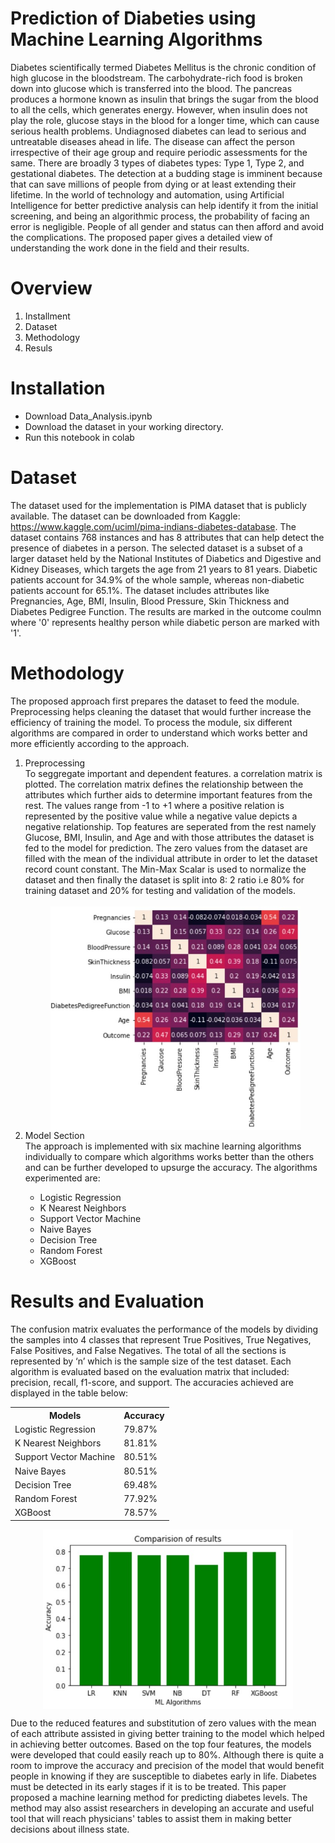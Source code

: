 # Prediction of Diabeties using Machine Learning Algorithms
Diabetes scientifically termed Diabetes Mellitus is the chronic condition of high glucose in the bloodstream. The carbohydrate-rich food is broken down into glucose which is transferred into the blood. The pancreas produces a hormone known as insulin that brings the sugar from the blood to all the cells, which generates energy. However, when insulin does not play the role, glucose stays in the blood for a longer time, which can cause serious health problems. Undiagnosed diabetes can lead to serious and untreatable diseases ahead in life. The disease can affect the person irrespective of their age group and require periodic assessments for the same. There are broadly 3 types of diabetes types: Type 1, Type 2, and gestational diabetes. 
The detection at a budding stage is imminent because that can save millions of people from dying or at least extending their lifetime. In the world of technology and automation, using Artificial Intelligence for better predictive analysis can help identify it from the initial screening, and being an algorithmic process, the probability of facing an error is negligible. People of all gender and status can then afford and avoid the complications. The proposed paper gives a detailed view of understanding the work done in the field and their results.

# Overview

<ol>
  <li>Installment</li>
  <li>Dataset</li>
  <li>Methodology</li>
  <li>Resuls</li>
</ol>

# Installation
<ul>
  <li>Download Data_Analysis.ipynb </li>
  <li>Download the dataset in your working directory. </li>
  <li>Run this notebook in colab</li>
 </ul>
 
 # Dataset
 The dataset used for the implementation is PIMA dataset that is publicly available. The dataset can be downloaded from Kaggle: https://www.kaggle.com/uciml/pima-indians-diabetes-database.
 The dataset contains 768 instances and has 8 attributes that can help detect the presence of diabetes in a person. The selected dataset is a subset of a larger dataset held by the National Institutes of Diabetics and Digestive and Kidney Diseases, which targets the age from 21 years to 81 years. Diabetic patients account for 34.9% of the whole sample, whereas non-diabetic patients account for 65.1%. The dataset includes attributes like Pregnancies, Age, BMI, Insulin, Blood Pressure, Skin Thickness and Diabetes Pedigree Function. The results are marked in the outcome coulmn where '0' represents healthy person while diabetic person are marked with '1'.
 
 # Methodology
 The proposed approach first prepares the dataset to feed the module. Preprocessing helps cleaning the dataset that would further increase the efficiency of training the model. To process the module, six different algorithms are compared in order to understand which works better and more efficiently according to the approach.
 
 <ol>
  <li>Preprocessing</li>
  To seggregate important and dependent features. a correlation matrix is plotted. The correlation matrix defines the relationship between the attributes which further aids to determine important features from the rest. The values range from -1 to +1 where a positive relation is represented by the positive value while a negative value depicts a negative relationship. Top features are seperated from the rest namely Glucose, BMI, Insulin, and Age and with those attributes the dataset is fed to the model for prediction. The zero values from the dataset are filled with the mean of the individual attribute in order to let the dataset record count constant. The Min-Max Scalar is used to normalize the dataset and then finally the dataset is split into 8: 2 ratio i.e 80% for training dataset and 20% for testing and validation of the models. 
</br>
</br>
 <div align ="center">
  <img src="https://github.com/nidhigandhi125/Diabetes-Prediction/blob/main/corr.jpg" alt="Correlation Matrix" width="400" align="center"/>
</div>
  
   <li>Model Section</li>
  The approach is implemented with six machine learning algorithms individually to compare which algorithms works better than the others and can be further developed to upsurge the accuracy. The algorithms experimented are:
  <ul>
    <li>Logistic Regression</li>
    <li>K Nearest Neighbors</li>
    <li>Support Vector Machine</li>
    <li>Naive Bayes</li>
    <li>Decision Tree</li>
    <li>Random Forest</li>
    <li>XGBoost</li>
  </ul>
 </ol>
 
# Results and Evaluation
The confusion matrix evaluates the performance of the models by dividing the samples into 4 classes that represent True Positives, True Negatives, False Positives, and False Negatives. The total of all the sections is represented by ‘n’ which is the sample size of the test dataset. Each algorithm is evaluated based on the evaluation matrix that included: precision, recall, f1-score, and support. The accuracies achieved are displayed in the table below: 

<table  align="center">
  <th>Models</th>
  <th>Accuracy</th>
  <tr>
    <td>Logistic Regression</td>
    <td>79.87%</td>
  </tr>
  <tr>
    <td>K Nearest Neighbors</td>
    <td>81.81%</td>
  </tr>
  <tr>
    <td>Support Vector Machine</td>
    <td>80.51%</td>
  </tr>
  <tr>
    <td>Naive Bayes</td>
    <td>80.51%</td>
  </tr>
   <tr>
    <td>Decision Tree</td>
    <td>69.48%</td>
  </tr>
  <tr>
    <td>Random Forest</td>
    <td>77.92%</td>
  </tr>
  <tr>
    <td>XGBoost</td>
    <td>78.57%</td>
  </tr>
</table>
<div align ="center">
  <img src="https://github.com/nidhigandhi125/Diabetes-Prediction/blob/main/results.jpg" alt="Results" width="400" align="center"/>
</div>

Due to the reduced features and substitution of zero values with the mean of each attribute assisted in giving better training to the model which helped in achieving better outcomes. Based on the top four features, the models were developed that could easily reach up to 80%. Although there is quite a room to improve the accuracy and precision of the model that would benefit people in knowing if they are susceptible to diabetes early in life. 
Diabetes must be detected in its early stages if it is to be treated. This paper proposed a machine learning method for predicting diabetes levels. The method may also assist researchers in developing an accurate and useful tool that will reach physicians' tables to assist them in making better decisions about illness state.
 
